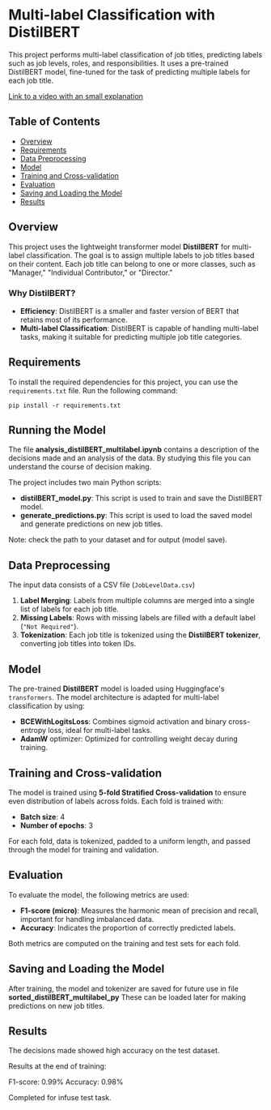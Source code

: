 # Multi-label Classification with DistilBERT

This project performs multi-label classification of job titles, predicting labels such as job levels, roles, and responsibilities. It uses a pre-trained DistilBERT model, fine-tuned for the task of predicting multiple labels for each job title.

[Link to a video with an small explanation](https://drive.google.com/file/d/1V26LRC6EyMSObTq1cgjDF738Iid9TuBp/view?usp=sharing)

## Table of Contents

- [Overview](#overview)
- [Requirements](#requirements)
- [Data Preprocessing](#data-preprocessing)
- [Model](#model)
- [Training and Cross-validation](#training-and-cross-validation)
- [Evaluation](#evaluation)
- [Saving and Loading the Model](#saving-and-loading-the-model)
- [Results](#results)

## Overview

This project uses the lightweight transformer model **DistilBERT** for multi-label classification. The goal is to assign multiple labels to job titles based on their content. Each job title can belong to one or more classes, such as "Manager," "Individual Contributor," or "Director."

### Why DistilBERT?

- **Efficiency**: DistilBERT is a smaller and faster version of BERT that retains most of its performance.
- **Multi-label Classification**: DistilBERT is capable of handling multi-label tasks, making it suitable for predicting multiple job title categories.

## Requirements

To install the required dependencies for this project, you can use the `requirements.txt` file. Run the following command:

```
pip install -r requirements.txt
```

## Running the Model

The file **analysis_distilBERT_multilabel.ipynb** contains a description of the decisions made and an analysis of the data. By studying this file you can understand the course of decision making.

The project includes two main Python scripts:

- **distilBERT_model.py**: This script is used to train and save the DistilBERT model.
- **generate_predictions.py**: This script is used to load the saved model and generate predictions on new job titles.

Note: check the path to your dataset and for output (model save).

## Data Preprocessing

The input data consists of a CSV file (`JobLevelData.csv`) 

1. **Label Merging**: Labels from multiple columns are merged into a single list of labels for each job title.
2. **Missing Labels**: Rows with missing labels are filled with a default label (`"Not Required"`).
3. **Tokenization**: Each job title is tokenized using the **DistilBERT tokenizer**, converting job titles into token IDs.

## Model

The pre-trained **DistilBERT** model is loaded using Huggingface's `transformers`. The model architecture is adapted for multi-label classification by using:

- **BCEWithLogitsLoss**: Combines sigmoid activation and binary cross-entropy loss, ideal for multi-label tasks.
- **AdamW** optimizer: Optimized for controlling weight decay during training.

## Training and Cross-validation

The model is trained using **5-fold Stratified Cross-validation** to ensure even distribution of labels across folds. Each fold is trained with:

- **Batch size**: 4
- **Number of epochs**: 3

For each fold, data is tokenized, padded to a uniform length, and passed through the model for training and validation.

## Evaluation

To evaluate the model, the following metrics are used:

- **F1-score (micro)**: Measures the harmonic mean of precision and recall, important for handling imbalanced data.
- **Accuracy**: Indicates the proportion of correctly predicted labels.

Both metrics are computed on the training and test sets for each fold.

## Saving and Loading the Model

After training, the model and tokenizer are saved for future use in file **sorted_distilBERT_multilabel_py**
These can be loaded later for making predictions on new job titles.

## Results

The decisions made showed high accuracy on the test dataset. 

Results at the end of training:

F1-score: 0.99%
Accuracy: 0.98%

Completed for infuse test task.
